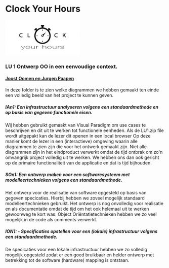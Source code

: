 # <B>Clock Your Hours</B>
<img src="LOGO.jpg" alt="LOGO ClockYouHours"> 
<h3>LU 1 Ontwerp OO in een eenvoudige context.

<h4><u>Joost Oomen en Jurgen Paapen</u></h4>

<p>In deze folder is te zien welke diagrammen we hebben gemaakt ten einde een volledig beeld van het project te kunnen geven.

<h5>IAn1: Een infrastructuur analyseren volgens een standaardmethode en op basis van gegeven functionele eisen.</h5>

Wij hebben gebruikt gemaakt van Visual Paradigm om use cases te beschrijven en dit uit te werken tot functionele eenheden. Als de LU1.zip file wordt uitgepakt kan de lezer dit openen in een local browser
  Op deze manier komt de lezer in een (interactieve) omgeving waarin alle diagrammen te zien zijn die voor het ontwerk gemaakt zijn. Niet alle diagrammen zijn in het eindproduct verwerkt omdat 
  de tijd ontbrak om zo'n omvangrijk project volledig uit te werken. We hebben ons dan ook gericht op de primaire functionaliteit van de applicatie en dat is tijd bijhouden.<br>

<h5>SOn1: Een ontwerp maken voor een softwaresysteem met modelleertechnieken volgens een standaardmethode.</h5>
<p>Het ontwerp voor de realisatie van software opgesteld op basis van gegeven specicaties. Hierbij hebben we zoveel mogelijk standaard modelleertechnieken gebruikt.
   Het ontwerp is nog onvolledig voor realisatie en als documentatie omdat de tijd om het ook helemaal uit te werken gewoonweg te kort was.  
    Object Oriëntatietechnieken hebben we zo veel mogelijk in de code als comments verwerkt.
    <h5> ION1: - Specificaties opstellen voor een (lokale) infrastructuur volgens een standaardmethode.</h5>
    <p>De specicaties voor een lokale infrastructuur hebben we zo volledig mogelijk opgesteld zodat er een goed bruikbaar en helder ontwerp met betrekking tot de software
       (hardware) mapping is ontstaan.
